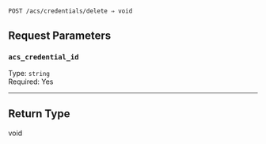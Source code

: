 # 

```
POST /acs/credentials/delete ⇒ void
```



## Request Parameters

### `acs_credential_id`

Type: `string`\
Required: Yes



---

## Return Type

void
